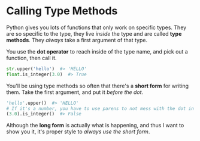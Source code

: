 # Calling Type Methods

Python gives you lots of functions that only work on specific types.
They are so specific to the type, they live _inside_ the type and are called **type methods**.
They _always_ take a first argument of that type.

You use the **dot operator** to reach inside of the type name, and pick out a function, then call it.

```py
str.upper('hello')  #> 'HELLO'
float.is_integer(3.0)  #> True
```

You'll be using type methods so often that there's a **short form** for writing them.
Take the first argument, and put it _before the dot_.

```py
'hello'.upper()  #> 'HELLO'
# If it's a number, you have to use parens to not mess with the dot in floats.
(3.0).is_integer()  #> False
```

Although the **long form** is actually what is happening, and thus I want to show you it, it's proper style to _always use the short form_.
